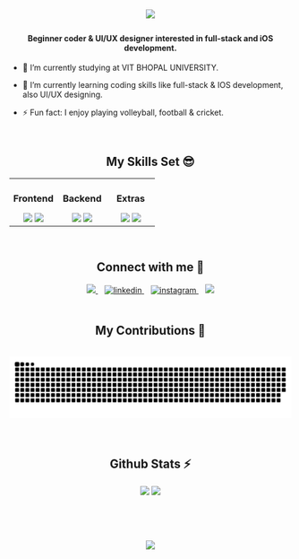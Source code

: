 <h1 align="center">
    <img src="https://readme-typing-svg.herokuapp.com/?font=Righteous&size=35&color=A01AF7&center=true&vCenter=true&width=500&height=70&duration=4000&lines=Hi+There!+👋;+I'm+Sayor+Debbarma;" />
</h1>
  

#### <div align="center">Beginner coder & UI/UX designer interested in full-stack and iOS development. </div>  
  

- 🔭 I’m currently studying at VIT BHOPAL UNIVERSITY.
  

- 🌱 I’m currently learning coding skills like full-stack & IOS development, also UI/UX designing.
  

- ⚡ Fun fact: I enjoy playing volleyball, football & cricket.  
  

<br/>  


<h2 align="center">My Skills Set 😎</h2> 
<table><tr><td valign="top" width="33%">
<h3>Frontend</h3>
<div align="center">
<img src="https://skillicons.dev/icons?i=html,css,js,react" />  
<img src="https://skillicons.dev/icons?i=bootstrap,tailwind,vite" /> 
</div>

</td><td valign="top" width="33%">
 
<div align="center"> 
<h3>Backend</h3>
<img src="https://skillicons.dev/icons?i=java,mysql,mongodb,python" /> 
<img src="https://skillicons.dev/icons?i=express,nextjs,flask" /> 
</div>

</td><td valign="top" width="33%">

<div align="center"> 
<h3>Extras</h3>
<img src="https://skillicons.dev/icons?i=swift,c,cpp,aws" />
<img src="https://skillicons.dev/icons?i=git,figma,blender" />
</div>

</td></tr></table>  

<br/>  

<div align="center" gap=10px>
<h2>Connect with me 🤝</h2>
<a href="mailto:sayorofficial8543@gmail.com">
<img src="https://img.shields.io/badge/Gmail-333333?style=for-the-badge&logo=gmail&logoColor=red" />
</a>
&nbsp;&nbsp;
<a href="https://linkedin.com/in/sayordebbarma" target="_blank">
<img src=https://img.shields.io/badge/linkedin-%231E77B5.svg?&style=for-the-badge&logo=linkedin&logoColor=white alt=linkedin style="margin-bottom: 5px;" />
</a>
&nbsp;&nbsp;
<a href="https://instagram.com/ig_sayordb" target="_blank">
<img src=https://img.shields.io/badge/instagram-%23000000.svg?&style=for-the-badge&logo=instagram&logoColor=white alt=instagram style="margin-bottom: 5px;" />
</a> 
&nbsp;&nbsp;
<a href="https://salesp07.github.io" target="_blank">
<img src="https://img.shields.io/badge/Portfolio-FF5722?style=for-the-badge&logo=sqlite&logoColor=white" target="_blank" /> 
</a>
</div>  
  

<br/>

<div align="center">
  <h2>My Contributions 🐍</h2>
  <br>
  <img alt="snake eating my contributions" src="https://raw.githubusercontent.com/sayordebbarma/sayordebbarma/output/github-contribution-grid-snake.svg" />
  <br/><br/><br/>
</div>

<div align="center">
<h2>Github Stats ⚡</h2>
<img src="https://github-readme-stats.vercel.app/api?username=sayordebbarma&show_icons=true&count_private=true&theme=midnight-purple" width=430 align="center" />
<img src="https://github-readme-stats.vercel.app/api/top-langs/?username=sayordebbarma&layout=compact&theme=midnight-purple" width=330 align="center" />
</div>  

<br/><br/><br/>

<div align="center">
<img src="https://komarev.com/ghpvc/?username=sayordebbarma&&style=flat-square" align="center" />
</div>  


<!---
- 👋 Hi, I’m @Sayor8543
- 👀 I’m interested in software development
- 🌱 I’m currently learning coding skills
- 💞️ I’m looking to collaborate on well-know coders, teachers, etc.
- 📫 How to reach me email
Sayor8543/Sayor8543 is a ✨ special ✨ repository because its `README.md` (this file) appears on your GitHub profile.
You can click the Preview link to take a look at your changes.
--->
